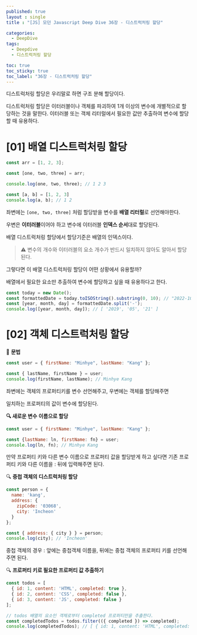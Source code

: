 ```yaml
---
published: true
layout : single
title : "[JS] 모던 Javascript Deep Dive 36장 - 디스트럭처링 할당"

categories:
  - DeepDive
tags:
  - Deepdive
  - 디스트럭처링 할당

toc: true
toc_sticky: true
toc_label: "36장 - 디스트럭처링 할당"
--- 
```


디스트럭처링 할당은 우리말로 하면 구조 분해 할당이다.

디스트럭처링 할당은 이터러블이나 객체를 파괴하여 1개 이상의 변수에 개별적으로 할당하는 것을 말한다. 이터러블 또는 객체 리터럴에서 필요한 값만 추출하여 변수에 할당할 때 유용하다.

# [01] 배열 디스트럭처링 할당

```jsx
const arr = [1, 2, 3];

const [one, two, three] = arr;

console.log(one, two, three); // 1 2 3

const [a, b] = [1, 2, 3]
console.log(a, b); // 1 2
```

좌변에는  `[one, two, three]` 처럼 할당받을 변수를 **배열 리터럴**로 선언해야한다.

우변은 **이터러블**이어야 하고 변수에 이터러블 **인덱스 순서**대로 할당된다.

배열 디스트럭처링 할당에서 할당기준은 배열의 인덱스이다. 

> ⚠ 변수의 개수와 이터러블의 요소 개수가 반드시 일치하지 않아도 알아서 할당된다.
> 

그렇다면 이 배열 디스트럭처링 할당이 어떤 상황에서 유용할까?

배열에서 필요한 요소만 추출하여 변수에 할당하고 싶을 때 유용하다고 한다.

```jsx
const today = new Date(); 
const formattedDate = today.toISOString().substring(0, 10); // "2022-10-14"
const [year, month, day] = formattedDate.split('-');
console.log([year, month, day]); // [ '2019', '05', '21' ]
```

# [02] 객체 디스트럭처링 할당

🎯 **문법**

```jsx
const user = { firstName: "Minhye", lastName: "Kang" };

const { lastName, firstName } = user;
console.log(firstName, lastName); // Minhye Kang
```

좌변에는 객체의 프로퍼티키를 변수 선언해주고, 우변에는 객체를 할당해주면

일치하는 프로퍼티의 값이 변수에 할당된다.


**🔍 새로운 변수** **이름으로 할당**

```jsx
const user = { firstName: "Minhye", lastName: "Kang" };

const {lastName: ln, firstName: fn} = user;
console.log(ln, fn); // Minhye Kang
```

만약 프로퍼티 키와 다른 변수 이름으로 프로퍼티 값을 할당받게 하고 싶다면 기존 프로퍼티 키와 다른 이름을 : 뒤에 입력해주면 된다.


🔍 **중첩 객체의 디스트럭처링 할당**

```jsx
const person = {
  name: 'kang',
  address: {
    zipCode: '03068',
    city: 'Incheon'
  }
};

const { address: { city } } = person;
console.log(city); // 'Incheon'
```

중첩 객체의 경우 : 앞에는 중첩객체 이름을, 뒤에는 중첩 객체의 프로퍼티 키를 선언해주면 된다.


🔍 **프로퍼티 키로 필요한 프로퍼티 값 추출하기**

```jsx
const todos = [
  { id: 1, content: 'HTML', completed: true },
  { id: 2, content: 'CSS', completed: false },
  { id: 3, content: 'JS', completed: false }
];

// todos 배열의 요소인 객체로부터 completed 프로퍼티만을 추출한다.
const completedTodos = todos.filter(({ completed }) => completed);
console.log(completedTodos); // [ { id: 1, content: 'HTML', completed: true } ]
```